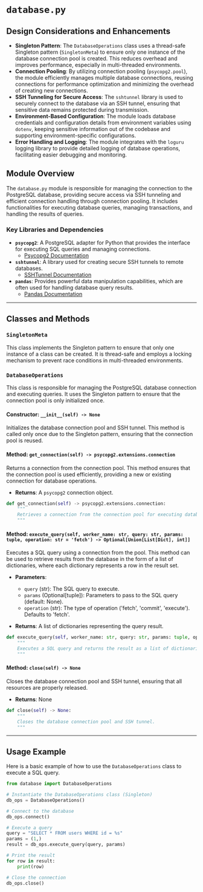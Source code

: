 # `database.py`

## Design Considerations and Enhancements

- **Singleton Pattern**: The `DatabaseOperations` class uses a thread-safe Singleton pattern (`SingletonMeta`) to ensure only one instance of the database connection pool is created. This reduces overhead and improves performance, especially in multi-threaded environments.
- **Connection Pooling**: By utilizing connection pooling (`psycopg2.pool`), the module efficiently manages multiple database connections, reusing connections for performance optimization and minimizing the overhead of creating new connections.
- **SSH Tunneling for Secure Access**: The `sshtunnel` library is used to securely connect to the database via an SSH tunnel, ensuring that sensitive data remains protected during transmission.
- **Environment-Based Configuration**: The module loads database credentials and configuration details from environment variables using `dotenv`, keeping sensitive information out of the codebase and supporting environment-specific configurations.
- **Error Handling and Logging**: The module integrates with the `loguru` logging library to provide detailed logging of database operations, facilitating easier debugging and monitoring.

## Module Overview

The `database.py` module is responsible for managing the connection to the PostgreSQL database, providing secure access via SSH tunneling and efficient connection handling through connection pooling. It includes functionalities for executing database queries, managing transactions, and handling the results of queries.

### Key Libraries and Dependencies

- **`psycopg2`**: A PostgreSQL adapter for Python that provides the interface for executing SQL queries and managing connections.
  - [Psycopg2 Documentation](https://www.psycopg.org/docs/)
- **`sshtunnel`**: A library used for creating secure SSH tunnels to remote databases.
  - [SSHTunnel Documentation](https://sshtunnel.readthedocs.io/en/latest/)
- **`pandas`**: Provides powerful data manipulation capabilities, which are often used for handling database query results.
  - [Pandas Documentation](https://pandas.pydata.org/)

---

## Classes and Methods

### `SingletonMeta`

This class implements the Singleton pattern to ensure that only one instance of a class can be created. It is thread-safe and employs a locking mechanism to prevent race conditions in multi-threaded environments.

### `DatabaseOperations`

This class is responsible for managing the PostgreSQL database connection and executing queries. It uses the Singleton pattern to ensure that the connection pool is only initialized once. 

#### Constructor: `__init__(self) -> None`

Initializes the database connection pool and SSH tunnel. This method is called only once due to the Singleton pattern, ensuring that the connection pool is reused.

#### Method: `get_connection(self) -> psycopg2.extensions.connection`

Returns a connection from the connection pool. This method ensures that the connection pool is used efficiently, providing a new or existing connection for database operations.

- **Returns**: A `psycopg2` connection object.

```python
def get_connection(self) -> psycopg2.extensions.connection:
    """
    Retrieves a connection from the connection pool for executing database queries.
    """
```

#### Method: `execute_query(self, worker_name: str, query: str, params: tuple, operation: str = 'fetch') -> Optional[Union[List[Dict], int]]`

Executes a SQL query using a connection from the pool. This method can be used to retrieve results from the database in the form of a list of dictionaries, where each dictionary represents a row in the result set.

- **Parameters**:
  - `query` (str): The SQL query to execute.
  - `params` (Optional[tuple]): Parameters to pass to the SQL query (default: None).
  - `operation` (str): The type of operation ('fetch', 'commit', 'execute'). Defaults to 'fetch'.
  
- **Returns**: A list of dictionaries representing the query result.

```python
def execute_query(self, worker_name: str, query: str, params: tuple, operation: str = 'fetch') -> Optional[Union[List[Dict], int]]:
    """
    Executes a SQL query and returns the result as a list of dictionaries.
    """
```

#### Method: `close(self) -> None`

Closes the database connection pool and SSH tunnel, ensuring that all resources are properly released.

- **Returns**: None

```python
def close(self) -> None:
    """
    Closes the database connection pool and SSH tunnel.
    """
```

---

## Usage Example

Here is a basic example of how to use the `DatabaseOperations` class to execute a SQL query.

```python
from database import DatabaseOperations

# Instantiate the DatabaseOperations class (Singleton)
db_ops = DatabaseOperations()

# Connect to the database
db_ops.connect()

# Execute a query
query = "SELECT * FROM users WHERE id = %s"
params = (1,)
result = db_ops.execute_query(query, params)

# Print the result
for row in result:
    print(row)

# Close the connection
db_ops.close()
```
